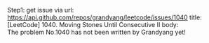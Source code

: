 Step1: get issue via url: https://api.github.com/repos/grandyang/leetcode/issues/1040 
 title:[LeetCode] 1040. Moving Stones Until Consecutive II 
 body:  
 The problem No.1040 has not been written by Grandyang yet!
